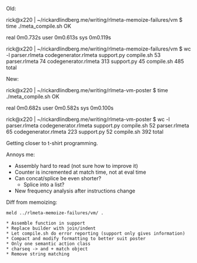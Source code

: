 Old:

  rick@x220 | ~/rickardlindberg.me/writing/rlmeta-memoize-failures/vm
  $ time ./meta_compile.sh 
  OK

  real	0m0.732s
  user	0m0.613s
  sys	0m0.119s

  rick@x220 | ~/rickardlindberg.me/writing/rlmeta-memoize-failures/vm
  $ wc -l parser.rlmeta codegenerator.rlmeta support.py compile.sh 
     53 parser.rlmeta
     74 codegenerator.rlmeta
    313 support.py
     45 compile.sh
    485 total

New:

  rick@x220 | ~/rickardlindberg.me/writing/rlmeta-vm-poster
  $ time ./meta_compile.sh 
  OK

  real	0m0.682s
  user	0m0.582s
  sys	0m0.100s

  rick@x220 | ~/rickardlindberg.me/writing/rlmeta-vm-poster
  $ wc -l parser.rlmeta codegenerator.rlmeta support.py compile.sh 
     52 parser.rlmeta
     65 codegenerator.rlmeta
    223 support.py
     52 compile.sh
    392 total

Getting closer to t-shirt programming.

Annoys me:

* Assembly hard to read (not sure how to improve it)
* Counter is incremented at match time, not at eval time
* Can concat/splice be even shorter?
    * Splice into a list?
* New frequency analysis after instructions change

Diff from memoizing:

    meld ../rlmeta-memoize-failures/vm/ .

    * Assemble function in support
    * Replace builder with join/indent
    * Let compile.sh do error reporting (support only gives information)
    * Compact and modify formatting to better suit poster
    * Only one semantic action class
    * charseq -> and + match object
    * Remove string matching
